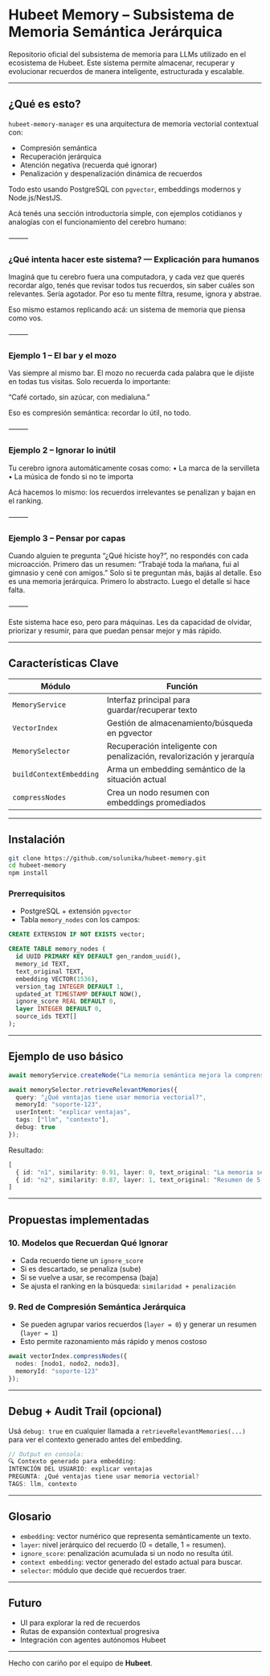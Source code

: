 # Hubeet Memory – Subsistema de Memoria Semántica Jerárquica

Repositorio oficial del subsistema de memoria para LLMs utilizado en el ecosistema de Hubeet. Este sistema permite almacenar, recuperar y evolucionar recuerdos de manera inteligente, estructurada y escalable.

---


## ¿Qué es esto?

`hubeet-memory-manager` es una arquitectura de memoria vectorial contextual con:

- Compresión semántica
- Recuperación jerárquica
- Atención negativa (recuerda qué ignorar)
- Penalización y despenalización dinámica de recuerdos

Todo esto usando PostgreSQL con `pgvector`, embeddings modernos y Node.js/NestJS.

Acá tenés una sección introductoria simple, con ejemplos cotidianos y analogías con el funcionamiento del cerebro humano:

⸻

### ¿Qué intenta hacer este sistema? — Explicación para humanos

Imaginá que tu cerebro fuera una computadora, y cada vez que querés recordar algo, tenés que revisar todos tus recuerdos, sin saber cuáles son relevantes. Sería agotador. Por eso tu mente filtra, resume, ignora y abstrae.

Eso mismo estamos replicando acá:
un sistema de memoria que piensa como vos.

⸻

### Ejemplo 1 – El bar y el mozo

Vas siempre al mismo bar. El mozo no recuerda cada palabra que le dijiste en todas tus visitas. Solo recuerda lo importante:

“Café cortado, sin azúcar, con medialuna.”

Eso es compresión semántica: recordar lo útil, no todo.

⸻

### Ejemplo 2 – Ignorar lo inútil

Tu cerebro ignora automáticamente cosas como:
	•	La marca de la servilleta
	•	La música de fondo si no te importa

Acá hacemos lo mismo: los recuerdos irrelevantes se penalizan y bajan en el ranking.

⸻

### Ejemplo 3 – Pensar por capas

Cuando alguien te pregunta “¿Qué hiciste hoy?”, no respondés con cada microacción. Primero das un resumen:
“Trabajé toda la mañana, fui al gimnasio y cené con amigos.”
Solo si te preguntan más, bajás al detalle.
Eso es una memoria jerárquica. Primero lo abstracto. Luego el detalle si hace falta.

⸻

Este sistema hace eso, pero para máquinas. Les da capacidad de olvidar, priorizar y resumir, para que puedan pensar mejor y más rápido.

---

## Características Clave

| Módulo                          | Función                                                                 |
|-------------------------------|------------------------------------------------------------------------|
| `MemoryService`               | Interfaz principal para guardar/recuperar texto                        |
| `VectorIndex`                 | Gestión de almacenamiento/búsqueda en pgvector                         |
| `MemorySelector`              | Recuperación inteligente con penalización, revalorización y jerarquía  |
| `buildContextEmbedding`       | Arma un embedding semántico de la situación actual                    |
| `compressNodes`               | Crea un nodo resumen con embeddings promediados                        |

---

## Instalación

```bash
git clone https://github.com/solunika/hubeet-memory.git
cd hubeet-memory
npm install
```

### Prerrequisitos
- PostgreSQL + extensión `pgvector`
- Tabla `memory_nodes` con los campos:
```sql
CREATE EXTENSION IF NOT EXISTS vector;

CREATE TABLE memory_nodes (
  id UUID PRIMARY KEY DEFAULT gen_random_uuid(),
  memory_id TEXT,
  text_original TEXT,
  embedding VECTOR(1536),
  version_tag INTEGER DEFAULT 1,
  updated_at TIMESTAMP DEFAULT NOW(),
  ignore_score REAL DEFAULT 0,
  layer INTEGER DEFAULT 0,
  source_ids TEXT[]
);
```

---

## Ejemplo de uso básico

```ts
await memoryService.createNode("La memoria semántica mejora la comprensión contextual", "soporte-123");
```

```ts
await memorySelector.retrieveRelevantMemories({
  query: "¿Qué ventajas tiene usar memoria vectorial?",
  memoryId: "soporte-123",
  userIntent: "explicar ventajas",
  tags: ["llm", "contexto"],
  debug: true
});
```

Resultado:
```ts
[
  { id: "n1", similarity: 0.91, layer: 0, text_original: "La memoria semántica..." },
  { id: "n2", similarity: 0.87, layer: 1, text_original: "Resumen de 5 ideas sobre..." }
]
```

---

## Propuestas implementadas

### 10. Modelos que Recuerdan Qué Ignorar

- Cada recuerdo tiene un `ignore_score`
- Si es descartado, se penaliza (sube)
- Si se vuelve a usar, se recompensa (baja)
- Se ajusta el ranking en la búsqueda: `similaridad + penalización`

### 9. Red de Compresión Semántica Jerárquica

- Se pueden agrupar varios recuerdos (`layer = 0`) y generar un resumen (`layer = 1`)
- Esto permite razonamiento más rápido y menos costoso

```ts
await vectorIndex.compressNodes({
  nodes: [nodo1, nodo2, nodo3],
  memoryId: "soporte-123"
});
```

---

## Debug + Audit Trail (opcional)

Usá `debug: true` en cualquier llamada a `retrieveRelevantMemories(...)` para ver el contexto generado antes del embedding.

```ts
// Output en consola:
🔍 Contexto generado para embedding:
INTENCIÓN DEL USUARIO: explicar ventajas
PREGUNTA: ¿Qué ventajas tiene usar memoria vectorial?
TAGS: llm, contexto
```

---

## Glosario

- `embedding`: vector numérico que representa semánticamente un texto.
- `layer`: nivel jerárquico del recuerdo (0 = detalle, 1 = resumen).
- `ignore_score`: penalización acumulada si un nodo no resulta útil.
- `context embedding`: vector generado del estado actual para buscar.
- `selector`: módulo que decide qué recuerdos traer.

---

## Futuro

- UI para explorar la red de recuerdos
- Rutas de expansión contextual progresiva
- Integración con agentes autónomos Hubeet

---

Hecho con cariño por el equipo de **Hubeet**.